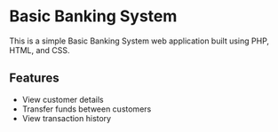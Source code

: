# Basic Banking System

This is a simple Basic Banking System web application built using PHP, HTML, and CSS.

## Features

- View customer details
- Transfer funds between customers
- View transaction history
